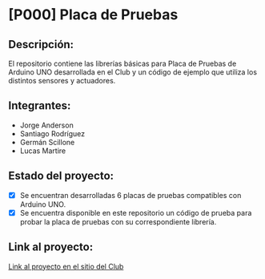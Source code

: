 # [P000] Placa de Pruebas

## Descripción:

El repositorio contiene las librerías básicas para Placa de Pruebas de Arduino UNO desarrollada en el Club y un código de ejemplo que utiliza los distintos sensores y actuadores.

## Integrantes:
- Jorge Anderson
- Santiago Rodríguez
- Germán Scillone
- Lucas Martire

## Estado del proyecto:
- [X] Se encuentran desarrolladas 6 placas de pruebas compatibles con Arduino UNO.
- [X] Se encuentra disponible en este repositorio un código de prueba para probar la placa de pruebas con su correspondiente librería.
	
## Link al proyecto:
[Link al proyecto en el sitio del Club](http://cdr.ing.unlp.edu.ar/proyectos/000/)
